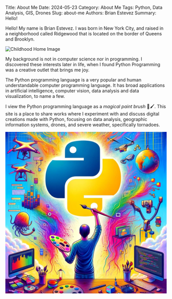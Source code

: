 Title: About Me
Date: 2024-05-23
Category: About Me
Tags: Python, Data Analysis, GIS, Drones
Slug: about-me
Authors: Brian Estevez
Summary: Hello!

Hello! My name is Brian Estevez. I was born in New York City, and raised in a neighborhood called Ridgewood that is located on the border of Queens and Brooklyn. 


![Childhood Home Image](https://ssl.cdn-redfin.com/photo/269/bigphoto/719/2995719_7.jpg)



My background is not in computer science nor in programming. I discovered these interests later in life, when I found Python Programming was a creative outlet that brings me joy.

The Python programming language is a very popular and human understandable computer programming language. It has broad applications in artificial intelligence, computer vision, data analysis and data visualization, to name a few.  

I view the Python programming language as a *magical paint brush* 🎨🖌. This site is a place to share works where I experiment with and discuss digital creations made with Python, focusing on data analysis, geographic information systems, drones, and severe weather, specifically tornadoes. 

![Python as Creative Self Expression Image](https://github.com/estevezb/Fly-in-the-Ointment/blob/main/content/pages/Python_Creative_Self_Expression.jpg)